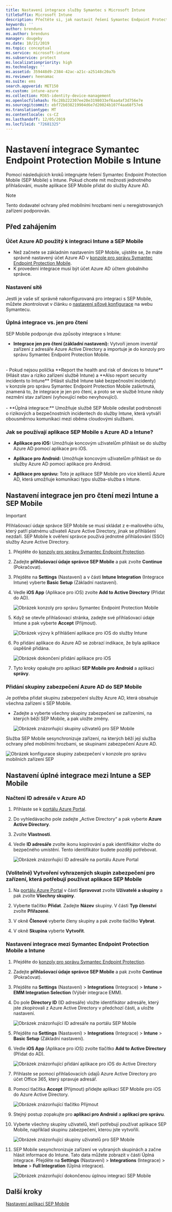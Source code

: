 ```yaml
---
title: Nastavení integrace služby Symantec s Microsoft Intune
titleSuffix: Microsoft Intune
description: Přečtěte si, jak nastavit řešení Symantec Endpoint Protection Mobile s Microsoft Intune, abyste mohli regulovat přístup mobilních zařízení k firemním prostředkům.
keywords: ''
author: brenduns
ms.author: brenduns
manager: dougeby
ms.date: 10/21/2019
ms.topic: conceptual
ms.service: microsoft-intune
ms.subservice: protect
ms.localizationpriority: high
ms.technology: ''
ms.assetid: 359448d9-2384-42ac-a21c-a25148c20a7b
ms.reviewer: heenamac
ms.suite: ems
search.appverid: MET150
ms.custom: intune-azure
ms.collection: M365-identity-device-management
ms.openlocfilehash: f6c28b222307ee20e3198033ef6aa4af3d756e7e
ms.sourcegitcommit: ebf72b038219904d6e7d20024b107f4aa68f57e6
ms.translationtype: MT
ms.contentlocale: cs-CZ
ms.lasthandoff: 12/05/2019
ms.locfileid: "72681325"
---
```

# <a name="set-up-symantec-endpoint-protection-mobile-integration-with-intune"></a>Nastavení integrace Symantec Endpoint Protection Mobile s Intune

Pomocí následujících kroků integrujete řešení Symantec Endpoint Protection Mobile (SEP Mobile) s Intune. Pokud chcete mít možnosti jednotného přihlašování, musíte aplikace SEP Mobile přidat do služby Azure AD.

> [!NOTE]
> Tento dodavatel ochrany před mobilními hrozbami není u neregistrovaných zařízení podporován.

## <a name="before-you-begin"></a>Před zahájením

### <a name="azure-ad-account-used-to-integrate-intune-and-sep-mobile"></a>Účet Azure AD použitý k integraci Intune a SEP Mobile

- Než začnete se základním nastavením SEP Mobile, ujistěte se, že máte správně nastavený účet Azure AD v [konzole pro správu Symantec Endpoint Protection Mobile](https://aad.skycure.com).
- K provedení integrace musí být účet Azure AD účtem globálního správce.
### <a name="network-setup"></a>Nastavení sítě

Jestli je vaše síť správně nakonfigurovaná pro integraci s SEP Mobile, můžete zkontrolovat v článku o [nastavení síťové konfigurace](https://portal.skycure.com/articles/Documentation/Setting-up-your-network-configuration-26-8-2016) na webu Symantecu.

### <a name="full-integration-vs-read-only"></a>Úplná integrace vs. jen pro čtení

SEP Mobile podporuje dva způsoby integrace s Intune:

- **Integrace jen pro čtení (základní nastavení):** Vytvoří jenom inventář zařízení z adresáře Azure Active Directory a importuje je do konzoly pro správu Symantec Endpoint Protection Mobile.
<br>
  - Pokud nejsou políčka **Report the health and risk of devices to Intune** (Hlásit stav a riziko zařízení službě Intune) a **Also report security incidents to Intune** (Hlásit službě Intune také bezpečnostní incidenty) v konzole pro správu Symantec Endpoint Protection Mobile zaškrtnutá, znamená to, že integrace je jen pro čtení, a proto se ve službě Intune nikdy nezmění stav zařízení (vyhovující nebo nevyhovující).
<br></br>
- **Úplná integrace:** Umožňuje službě SEP Mobile odesílat podrobnosti o rizikových a bezpečnostních incidentech do služby Intune, která vytváří obousměrnou komunikaci mezi oběma cloudovými službami.

### <a name="how-are-the-sep-mobile-apps-used-with-azure-ad-and-intune"></a>Jak se používají aplikace SEP Mobile s Azure AD a Intune?

- **Aplikace pro iOS:** Umožňuje koncovým uživatelům přihlásit se do služby Azure AD pomocí aplikace pro iOS.

- **Aplikace pro Android:** Umožňuje koncovým uživatelům přihlásit se do služby Azure AD pomocí aplikace pro Android.

- **Aplikace pro správu:** Toto je aplikace SEP Mobile pro více klientů Azure AD, která umožňuje komunikaci typu služba-služba s Intune.

## <a name="to-set-up-the-read-only-integration-between-intune-and-sep-mobile"></a>Nastavení integrace jen pro čtení mezi Intune a SEP Mobile

> [!IMPORTANT]
> Přihlašovací údaje správce SEP Mobile se musí skládat z e-mailového účtu, který patří platnému uživateli Azure Active Directory, jinak se přihlášení nezdaří. SEP Mobile k ověření správce používá jednotné přihlašování (SSO) služby Azure Active Directory.

1. Přejděte do [konzoly pro správu Symantec Endpoint Protection](https://aad.skycure.com).

2. Zadejte **přihlašovací údaje správce SEP Mobile** a pak zvolte **Continue** (Pokračovat).

3. Přejděte na **Settings** (Nastavení) a v části **Intune Integration** (Integrace Intune) vyberte **Basic Setup** (Základní nastavení).

4. Vedle **iOS App** (Aplikace pro iOS) zvolte **Add to Active Directory** (Přidat do AD).

    ![Obrázek konzoly pro správu Symantec Endpoint Protection Mobile](./media/skycure-mtd-connector-integration/symantec-portal-basic-add.png)

5. Když se otevře přihlašovací stránka, zadejte své přihlašovací údaje Intune a pak vyberte **Accept** (Přijmout).

    ![Obrázek výzvy k přihlášení aplikace pro iOS do služby Intune](./media/skycure-mtd-connector-integration/symantec-portal-basic-accept.png)

6. Po přidání aplikace do Azure AD se zobrazí indikace, že byla aplikace úspěšně přidána.

    ![Obrázek dokončení přidání aplikace pro iOS](./media/skycure-mtd-connector-integration/symantec-portal-basic-added.png)

7. Tyto kroky opakujte pro aplikaci **SEP Mobile pro Android** a aplikaci **správy**.

### <a name="add-an-azure-ad-security-group-into-sep-mobile"></a>Přidání skupiny zabezpečení Azure AD do SEP Mobile

Je potřeba přidat skupinu zabezpečení služby Azure AD, která obsahuje všechna zařízení s SEP Mobile.

- Zadejte a vyberte všechny skupiny zabezpečení se zařízeními, na kterých běží SEP Mobile, a pak uložte změny.

    ![Obrázek znázorňující skupiny uživatelů pro SEP Mobile](./media/skycure-mtd-connector-integration/symantec-portal-basic-groups.png)

Služba SEP Mobile sesynchronizuje zařízení, na kterých běží její služba ochrany před mobilními hrozbami, se skupinami zabezpečení Azure AD.

![Obrázek konfigurace skupiny zabezpečení v konzole pro správu mobilních zařízení SEP](./media/skycure-mtd-connector-integration/symantec-portal-basic-status.png)

## <a name="to-set-up-the-full-integration-between-intune-and-sep-mobile"></a>Nastavení úplné integrace mezi Intune a SEP Mobile

### <a name="retrieve-the-directory-id-in-azure-ad"></a>Načtení ID adresáře v Azure AD

1. Přihlaste se k [portálu Azure Portal](https://portal.azure.com).

2. Do vyhledávacího pole zadejte „Active Directory“ a pak vyberte **Azure Active Directory**.

3. Zvolte **Vlastnosti**.

4. Vedle **ID adresáře** zvolte ikonu kopírování a pak identifikátor vložte do bezpečného umístění. Tento identifikátor budete později potřebovat.

    ![Obrázek znázorňující ID adresáře na portálu Azure Portal](./media/skycure-mtd-connector-integration/symantec-azure-portal-directory-ID.png)

### <a name="optional-create-a-dedicated-security-group-for-devices-that-need-to-run-the-sep-mobile-apps"></a>(Volitelné) Vytvoření vyhrazených skupin zabezpečení pro zařízení, která potřebují používat aplikace SEP Mobile
1. Na [portálu Azure Portal](https://portal.azure.com) v části **Spravovat** zvolte **Uživatelé a skupiny** a pak zvolte **Všechny skupiny**.

2. Vyberte tlačítko **Přidat**. Zadejte **Název** skupiny. V části **Typ členství** zvolte **Přiřazené**.

3. V okně **Členové** vyberte členy skupiny a pak zvolte tlačítko **Vybrat**.

4. V okně **Skupina** vyberte **Vytvořit**.

### <a name="set-up-the-integration-between-symantec-endpoint-protection-mobile-and-intune"></a>Nastavení integrace mezi Symantec Endpoint Protection Mobile a Intune

1. Přejděte do [konzoly pro správu Symantec Endpoint Protection](https://aad.skycure.com).

2. Zadejte **přihlašovací údaje správce SEP Mobile** a pak zvolte **Continue** (Pokračovat).

3. Přejděte na **Settings** (Nastavení) > **Integrations** (Integrace) > **Intune** > **EMM Integration Selection** (Výběr integrace EMM).

4. Do pole **Directory ID** (ID adresáře) vložte identifikátor adresáře, který jste zkopírovali z Azure Active Directory v předchozí části, a uložte nastavení.

    ![Obrázek znázorňující ID adresáře na portálu SEP Mobile](./media/skycure-mtd-connector-integration/symantec-portal-directory-ID.png)

5. Přejděte na **Settings** (Nastavení) > **Integrations** (Integrace) > **Intune** > **Basic Setup** (Základní nastavení).

6. Vedle **iOS App** (Aplikace pro iOS) zvolte tlačítko **Add to Active Directory** (Přidat do AD).

    ![Obrázek znázorňující přidání aplikace pro iOS do Active Directory](./media/skycure-mtd-connector-integration/symantec-portal-basic-add.png)

7. Přihlaste se pomocí přihlašovacích údajů Azure Active Directory pro účet Office 365, který spravuje adresář.

8. Pomocí tlačítka **Accept** (Přijmout) přidejte aplikaci SEP Mobile pro iOS do Azure Active Directory.

    ![Obrázek znázorňující tlačítko Přijmout](./media/skycure-mtd-connector-integration/symantec-portal-basic-accept.png)

9. Stejný postup zopakujte pro **aplikaci pro Android** a **aplikaci pro správu**.

10. Vyberte všechny skupiny uživatelů, kteří potřebují používat aplikace SEP Mobile, například skupinu zabezpečení, kterou jste vytvořili.

    ![Obrázek znázorňující skupiny uživatelů pro SEP Mobile](./media/skycure-mtd-connector-integration/symantec-portal-basic-groups.png)

11. SEP Mobile sesynchronizuje zařízení ve vybraných skupinách a začne hlásit informace do Intune. Tato data můžete zobrazit v části Úplná integrace. Přejděte na **Settings** (Nastavení) > **Integrations** (Integrace) > **Intune** > **Full Integration** (Úplná integrace).

     ![Obrázek znázorňující dokončenou úplnou integraci SEP Mobile](./media/skycure-mtd-connector-integration/symantec-portal-basic-status.PNG)
## <a name="next-steps"></a>Další kroky

[Nastavení aplikací SEP Mobile](mtd-apps-ios-app-configuration-policy-add-assign.md)
